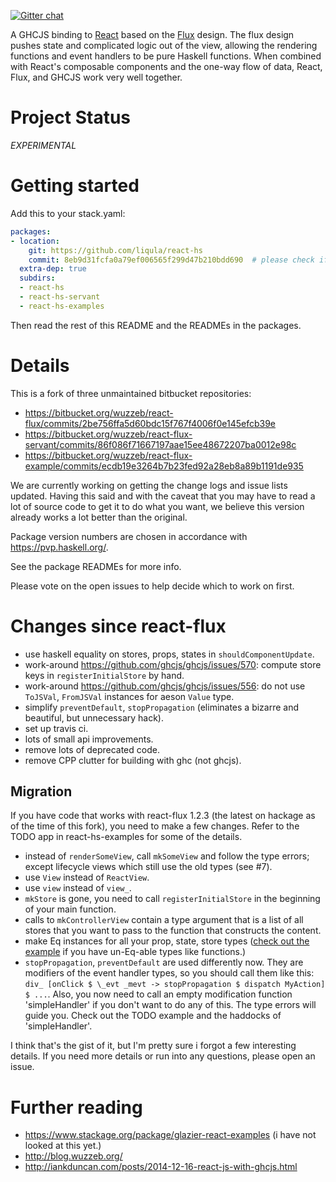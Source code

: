 [![Gitter chat](https://badges.gitter.im/gitterHQ/gitter.png)](https://gitter.im/react-hs/Lobby)

A GHCJS binding to [React](https://facebook.github.io/react/) based on the
[Flux](https://facebook.github.io/flux/) design.  The flux design pushes state and complicated logic
out of the view, allowing the rendering functions and event handlers to be pure Haskell functions.
When combined with React's composable components and the one-way flow of data, React, Flux, and
GHCJS work very well together.


# Project Status

*EXPERIMENTAL*


# Getting started

Add this to your stack.yaml:

```yaml
packages:
- location:
    git: https://github.com/liqula/react-hs
    commit: 8eb9d31fcfa0a79ef006565f299d47b210bdd690  # please check if that's still the most recent commit on master.
  extra-dep: true
  subdirs:
  - react-hs
  - react-hs-servant
  - react-hs-examples
```

Then read the rest of this README and the READMEs in the packages.


# Details

This is a fork of three unmaintained bitbucket repositories:

- https://bitbucket.org/wuzzeb/react-flux/commits/2be756ffa5d60bdc15f767f4006f0e145efcb39e
- https://bitbucket.org/wuzzeb/react-flux-servant/commits/86f086f71667197aae15ee48672207ba0012e98c
- https://bitbucket.org/wuzzeb/react-flux-example/commits/ecdb19e3264b7b23fed92a28eb8a89b1191de935

We are currently working on getting the change logs and issue lists
updated.  Having this said and with the caveat that you may have to
read a lot of source code to get it to do what you want, we believe
this version already works a lot better than the original.

Package version numbers are chosen in accordance with
https://pvp.haskell.org/.

See the package READMEs for more info.

Please vote on the open issues to help decide which to work on first.


# Changes since react-flux

- use haskell equality on stores, props, states in `shouldComponentUpdate`.
- work-around https://github.com/ghcjs/ghcjs/issues/570: compute store keys in `registerInitialStore` by hand.
- work-around https://github.com/ghcjs/ghcjs/issues/556: do not use `ToJSVal`, `FromJSVal` instances for aeson `Value` type.
- simplify `preventDefault`, `stopPropagation` (eliminates a bizarre and beautiful, but unnecessary hack).
- set up travis ci.
- lots of small api improvements.
- remove lots of deprecated code.
- remove CPP clutter for building with ghc (not ghcjs).


## Migration

If you have code that works with react-flux 1.2.3 (the latest on
hackage as of the time of this fork), you need to make a few changes.
Refer to the TODO app in react-hs-examples for some of the details.

- instead of `renderSomeView`, call `mkSomeView` and follow the type errors; except lifecycle views which still use the old types (see #7).
- use `View` instead of `ReactView`.
- use `view` instead of `view_`.
- `mkStore` is gone, you need to call `registerInitialStore` in the beginning of your main function.
- calls to `mkControllerView` contain a type argument that is a list of all stores that you want to pass to the function that constructs the content.
- make Eq instances for all your prop, state, store types ([check out the example](https://github.com/liqula/react-hs/blob/a5d2d88f6da91a2243ee5cc9ca608e1580a4139d/react-hs-examples/src/TodoComponents.hs#L28) if you have un-Eq-able types like functions.)
- `stopPropagation`, `preventDefault` are used differently now.  They are modifiers of the event handler types, so you should call them like this: `div_ [onClick $ \_evt _mevt -> stopPropagation $ dispatch MyAction] $ ...`.  Also, you now need to call an empty modification function 'simpleHandler' if you don't want to do any of this.  The type errors will guide you.  Check out the TODO example and the haddocks of 'simpleHandler'.

I think that's the gist of it, but I'm pretty sure i forgot a few
interesting details.  If you need more details or run into any
questions, please open an issue.


# Further reading

- https://www.stackage.org/package/glazier-react-examples (i have not looked at this yet.)
- http://blog.wuzzeb.org/
- http://iankduncan.com/posts/2014-12-16-react-js-with-ghcjs.html
